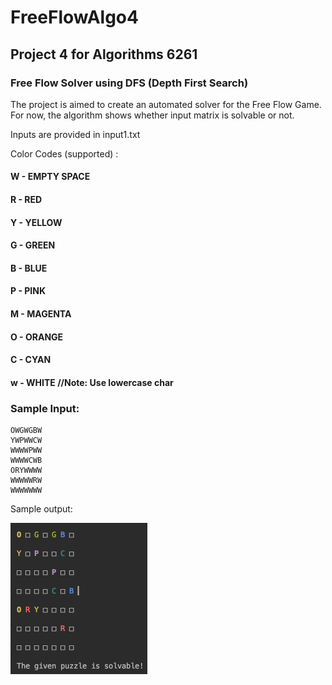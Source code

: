 # FreeFlowAlgo4
## Project 4 for Algorithms 6261

### Free Flow Solver using DFS (Depth First Search)

The project is aimed to create an automated solver for the Free Flow Game.
For now, the algorithm shows whether input matrix is solvable or not.

Inputs are provided in input1.txt

Color Codes (supported) :

#### W - EMPTY SPACE
#### R - RED
#### Y - YELLOW
#### G - GREEN
#### B - BLUE
#### P - PINK
#### M - MAGENTA
#### O - ORANGE
#### C - CYAN
#### w - WHITE //Note: Use lowercase char


### Sample Input:

```
OWGWGBW 
YWPWWCW 
WWWWPWW 
WWWWCWB 
ORYWWWW 
WWWWWRW 
WWWWWWW
```

Sample output:


<img src="output.png" alt="Output Image" width="219" height="242"/>
